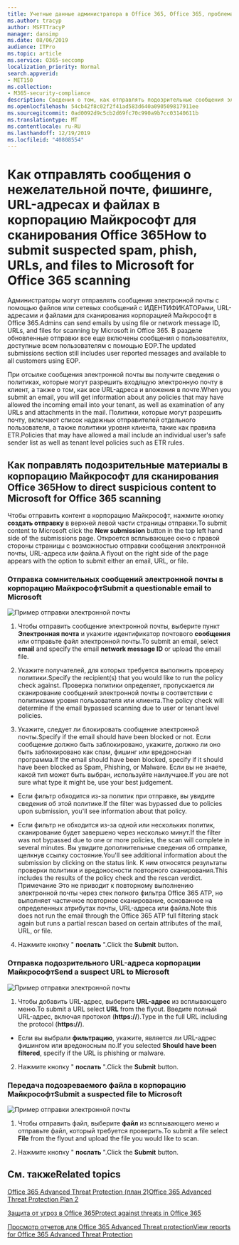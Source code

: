 ```yaml
---
title: Учетные данные администратора в Office 365, Office 365, проблема с нежелательной почтой, Office 365 Нежелательная почта, отправка сообщений об фишинге в Office 365, отправка электронной почты для сканирования, подозрительные сообщения электронной почты в Office 365, сканирование почты, сканирование почты с помощью Microsoft Scan для фишинга, сканирование почты, отправка почты Электронная почта, отправка электронной почты, додги электронной почты, ненадежных почтовых ящиков, подозрительных сообщений, непроверенных сообщений, отчетов о phishing-сообщениях в корпорацию Майкрософт, отчетов о phishing-сообщениях в корпорацию Майкрософт, отправки сообщений электронной почты в корпорацию Майкрософт, отправки сообщений по электронной почте корпорации Майкрософт, спама Электронная почта в папке "Входящие" Office 365, вирус в Office 365
ms.author: tracyp
author: MSFTTracyP
manager: dansimp
ms.date: 08/06/2019
audience: ITPro
ms.topic: article
ms.service: O365-seccomp
localization_priority: Normal
search.appverid:
- MET150
ms.collection:
- M365-security-compliance
description: Сведения о том, как отправлять подозрительные сообщения электронной почты, подозреваемые фишинговые сообщения, нежелательные сообщения и другие потенциально опасные сообщения, URL-адреса и файлы из клиента Office 365 в корпорацию Майкрософт для сканирования.
ms.openlocfilehash: 54cb42f8c02f2f41ad583d640a090509817911ee
ms.sourcegitcommit: 0ad0092d9c5cb2d69fc70c990a9b7cc03140611b
ms.translationtype: MT
ms.contentlocale: ru-RU
ms.lasthandoff: 12/19/2019
ms.locfileid: "40808554"
---
```

# <a name="how-to-submit-suspected-spam-phish-urls-and-files-to-microsoft-for-office-365-scanning"></a><span data-ttu-id="cfb87-103">Как отправлять сообщения о нежелательной почте, фишинге, URL-адресах и файлах в корпорацию Майкрософт для сканирования Office 365</span><span class="sxs-lookup"><span data-stu-id="cfb87-103">How to submit suspected spam, phish, URLs, and files to Microsoft for Office 365 scanning</span></span>

<span data-ttu-id="cfb87-104">Администраторы могут отправлять сообщения электронной почты с помощью файлов или сетевых сообщений с ИДЕНТИФИКАТОРами, URL-адресами и файлами для сканирования корпорацией Майкрософт в Office 365.</span><span class="sxs-lookup"><span data-stu-id="cfb87-104">Admins can send emails by using file or network message ID, URLs, and files for scanning by Microsoft in Office 365.</span></span> <span data-ttu-id="cfb87-105">В разделе обновленные отправки все еще включены сообщения о пользователях, доступные всем пользователям с помощью EOP.</span><span class="sxs-lookup"><span data-stu-id="cfb87-105">The updated submissions section still includes user reported messages and available to all customers using EOP.</span></span>

<span data-ttu-id="cfb87-106">При отсылке сообщения электронной почты вы получите сведения о политиках, которые могут разрешить входящую электронную почту в клиент, а также о том, как все URL-адреса и вложения в почте.</span><span class="sxs-lookup"><span data-stu-id="cfb87-106">When you submit an email, you will get information about any policies that may have allowed the incoming email into your tenant, as well as examination of any URLs and attachments in the mail.</span></span> <span data-ttu-id="cfb87-107">Политики, которые могут разрешить почту, включают список надежных отправителей отдельного пользователя, а также политики уровня клиента, такие как правила ETR.</span><span class="sxs-lookup"><span data-stu-id="cfb87-107">Policies that may have allowed a mail include an individual user's safe sender list as well as tenant level policies such as ETR rules.</span></span> 

## <a name="how-to-direct-suspicious-content-to-microsoft-for-office-365-scanning"></a><span data-ttu-id="cfb87-108">Как поправлять подозрительные материалы в корпорацию Майкрософт для сканирования Office 365</span><span class="sxs-lookup"><span data-stu-id="cfb87-108">How to direct suspicious content to Microsoft for Office 365 scanning</span></span>

<span data-ttu-id="cfb87-109">Чтобы отправить контент в корпорацию Майкрософт, нажмите кнопку **создать отправку** в верхней левой части страницы отправки.</span><span class="sxs-lookup"><span data-stu-id="cfb87-109">To submit content to Microsoft click the **New submission** button in the top left hand side of the submissions page.</span></span> <span data-ttu-id="cfb87-110">Откроется всплывающее окно с правой стороны страницы с возможностью отправки сообщения электронной почты, URL-адреса или файла.</span><span class="sxs-lookup"><span data-stu-id="cfb87-110">A flyout on the right side of the page appears with the option to submit either an email, URL, or file.</span></span> 

### <a name="submit-a-questionable-email-to-microsoft"></a><span data-ttu-id="cfb87-111">Отправка сомнительных сообщений электронной почты в корпорацию Майкрософт</span><span class="sxs-lookup"><span data-stu-id="cfb87-111">Submit a questionable email to Microsoft</span></span>
![Пример отправки электронной почты](../media/submission-flyout-email.PNG)
1. <span data-ttu-id="cfb87-113">Чтобы отправить сообщение электронной почты, выберите пункт **Электронная почта** и укажите идентификатор почтового **сообщения** или отправьте файл электронной почты.</span><span class="sxs-lookup"><span data-stu-id="cfb87-113">To submit an email, select **email** and specify the email **network message ID** or upload the email file.</span></span> 

2. <span data-ttu-id="cfb87-114">Укажите получателей, для которых требуется выполнить проверку политики.</span><span class="sxs-lookup"><span data-stu-id="cfb87-114">Specify the recipient(s) that you would like to run the policy check against.</span></span> <span data-ttu-id="cfb87-115">Проверка политики определяет, пропускается ли сканирование сообщений электронной почты в соответствии с политиками уровня пользователя или клиента.</span><span class="sxs-lookup"><span data-stu-id="cfb87-115">The policy check will determine if the email bypassed scanning due to user or tenant level policies.</span></span> 

3. <span data-ttu-id="cfb87-116">Укажите, следует ли блокировать сообщение электронной почты.</span><span class="sxs-lookup"><span data-stu-id="cfb87-116">Specify if the email should have been blocked or not.</span></span> <span data-ttu-id="cfb87-117">Если сообщение должно быть заблокировано, укажите, должно ли оно быть заблокировано как спам, фишинг или вредоносная программа.</span><span class="sxs-lookup"><span data-stu-id="cfb87-117">If the email should have been blocked, specify if it should have been blocked as Spam, Phishing, or Malware.</span></span> <span data-ttu-id="cfb87-118">Если вы не знаете, какой тип может быть выбран, используйте наилучшее.</span><span class="sxs-lookup"><span data-stu-id="cfb87-118">If you are not sure what type it might be, use your best judgement.</span></span>  

* <span data-ttu-id="cfb87-119">Если фильтр обходится из-за политик при отправке, вы увидите сведения об этой политике.</span><span class="sxs-lookup"><span data-stu-id="cfb87-119">If the filter was bypassed due to policies upon submission, you'll see information about that policy.</span></span>

* <span data-ttu-id="cfb87-120">Если фильтр не обходится из-за одной или нескольких политик, сканирование будет завершено через несколько минут.</span><span class="sxs-lookup"><span data-stu-id="cfb87-120">If the filter was not bypassed due to one or more policies, the scan will complete in several minutes.</span></span> <span data-ttu-id="cfb87-121">Вы увидите дополнительные сведения об отправке, щелкнув ссылку состояние.</span><span class="sxs-lookup"><span data-stu-id="cfb87-121">You'll see additional information about the submission by clicking on the status link.</span></span> <span data-ttu-id="cfb87-122">К ним относятся результаты проверки политики и вредоносности повторного сканирования.</span><span class="sxs-lookup"><span data-stu-id="cfb87-122">This includes the results of the policy check and the rescan verdict.</span></span> <span data-ttu-id="cfb87-123">Примечание Это не приводит к повторному выполнению электронной почты через стек полного фильтра Office 365 ATP, но выполняет частичное повторное сканирование, основанное на определенных атрибутах почты, URL-адреса или файла.</span><span class="sxs-lookup"><span data-stu-id="cfb87-123">Note this does not run the email through the Office 365 ATP full filtering stack again but runs a partial rescan based on certain attributes of the mail, URL, or file.</span></span> 

4. <span data-ttu-id="cfb87-124">Нажмите кнопку " **послать** ".</span><span class="sxs-lookup"><span data-stu-id="cfb87-124">Click the **Submit** button.</span></span>

### <a name="send-a-suspect-url-to-microsoft"></a><span data-ttu-id="cfb87-125">Отправка подозрительного URL-адреса корпорации Майкрософт</span><span class="sxs-lookup"><span data-stu-id="cfb87-125">Send a suspect URL to Microsoft</span></span>
![Пример отправки электронной почты](../media/submission-url-flyout.png)
1. <span data-ttu-id="cfb87-127">Чтобы добавить URL-адрес, выберите **URL-адрес** из всплывающего меню.</span><span class="sxs-lookup"><span data-stu-id="cfb87-127">To submit a URL select **URL** from the flyout.</span></span> <span data-ttu-id="cfb87-128">Введите полный URL-адрес, включая протокол (**https://**).</span><span class="sxs-lookup"><span data-stu-id="cfb87-128">Type in the full URL including the protocol (**https://**).</span></span> 

* <span data-ttu-id="cfb87-129">Если вы выбрали **фильтрацию**, укажите, является ли URL-адрес фишингом или вредоносным по.</span><span class="sxs-lookup"><span data-stu-id="cfb87-129">If you selected **Should have been filtered**, specify if the URL is phishing or malware.</span></span>

2. <span data-ttu-id="cfb87-130">Нажмите кнопку " **послать** ".</span><span class="sxs-lookup"><span data-stu-id="cfb87-130">Click the **Submit** button.</span></span> 


### <a name="submit-a-suspected-file-to-microsoft"></a><span data-ttu-id="cfb87-131">Передача подозреваемого файла в корпорацию Майкрософт</span><span class="sxs-lookup"><span data-stu-id="cfb87-131">Submit a suspected file to Microsoft</span></span>
![Пример отправки электронной почты](../media/submission-file-flyout.PNG)
1. <span data-ttu-id="cfb87-133">Чтобы отправить файл, выберите **файл** из всплывающего меню и отправьте файл, который требуется проверить.</span><span class="sxs-lookup"><span data-stu-id="cfb87-133">To submit a file select **File** from the flyout and upload the file you would like to scan.</span></span> 

2. <span data-ttu-id="cfb87-134">Нажмите кнопку " **послать** ".</span><span class="sxs-lookup"><span data-stu-id="cfb87-134">Click the **Submit** button.</span></span>


## <a name="related-topics"></a><span data-ttu-id="cfb87-135">См. также</span><span class="sxs-lookup"><span data-stu-id="cfb87-135">Related topics</span></span>

[<span data-ttu-id="cfb87-136">Office 365 Advanced Threat Protection (план 2)</span><span class="sxs-lookup"><span data-stu-id="cfb87-136">Office 365 Advanced Threat Protection Plan 2</span></span>](office-365-ti.md)
  
[<span data-ttu-id="cfb87-137">Защита от угроз в Office 365</span><span class="sxs-lookup"><span data-stu-id="cfb87-137">Protect against threats in Office 365</span></span>](protect-against-threats.md)
  
[<span data-ttu-id="cfb87-138">Просмотр отчетов для Office 365 Advanced Threat protection</span><span class="sxs-lookup"><span data-stu-id="cfb87-138">View reports for Office 365 Advanced Threat Protection</span></span>](view-reports-for-atp.md)
  

